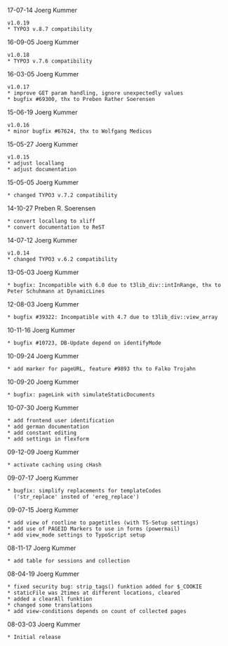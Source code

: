 17-07-14 Joerg Kummer  <typo3 et enobe dot de>

	v1.0.19
	* TYPO3 v.8.7 compatibility

16-09-05 Joerg Kummer  <typo3 et enobe dot de>

	v1.0.18
	* TYPO3 v.7.6 compatibility

16-03-05 Joerg Kummer  <typo3 et enobe dot de>

	v1.0.17
	* improve GET param handling, ignore unexpectedly values
	* bugfix #69300, thx to Preben Rather Soerensen

15-06-19 Joerg Kummer  <typo3 et enobe dot de>

	v1.0.16
	* minor bugfix #67624, thx to Wolfgang Medicus

15-05-27 Joerg Kummer  <typo3 et enobe dot de>

	v1.0.15
	* adjust locallang
	* adjust documentation

15-05-05 Joerg Kummer  <typo3 et enobe dot de>

	* changed TYPO3 v.7.2 compatibility

14-10-27 Preben R. Soerensen  <preben et rather dot dk>

	* convert locallang to xliff
	* convert documentation to ReST

14-07-12 Joerg Kummer  <typo3 et enobe dot de>

	v1.0.14
	* changed TYPO3 v.6.2 compatibility

13-05-03 Joerg Kummer  <typo3 et enobe dot de>

	* bugfix: Incompatible with 6.0 due to t3lib_div::intInRange, thx to Peter Schuhmann at DynamicLines

12-08-03 Joerg Kummer  <typo3 et enobe dot de>

	* bugfix #39322: Incompatible with 4.7 due to t3lib_div::view_array

10-11-16 Joerg Kummer  <typo3 et enobe dot de>

	* bugfix #10723, DB-Update depend on identifyMode

10-09-24 Joerg Kummer  <typo3 et enobe dot de>

	* add marker for pageURL, feature #9893 thx to Falko Trojahn

10-09-20 Joerg Kummer  <typo3 et enobe dot de>

	* bugfix: pageLink with simulateStaticDocuments

10-07-30 Joerg Kummer  <typo3 et enobe dot de>

	* add frontend user identification
	* add german documentation
	* add constant editing
	* add settings in flexform

09-12-09 Joerg Kummer  <typo3 et enobe dot de>

	* activate caching using cHash

09-07-17 Joerg Kummer  <typo3 et enobe dot de>

	* bugfix: simplify replacements for templateCodes
	  ('str_replace' insted of 'ereg_replace')

09-07-15 Joerg Kummer  <typo3 et enobe dot de>

	* add view of rootline to pagetitles (with TS-Setup settings)
	* add use of PAGEID Markers to use in forms (powermail)
	* add view_mode settings to TypoScript setup

08-11-17 Joerg Kummer  <typo3 et enobe dot de>

	* add table for sessions and collection

08-04-19 Joerg Kummer  <typo3 et enobe dot de>

	* fixed security bug: strip_tags() funktion added for $_COOKIE
	* staticFile was 2times at different locations, cleared
	* added a clearAll funktion
	* changed some translations
	* add view-conditions depends on count of collected pages

08-03-03 Joerg Kummer  <typo3 et enobe dot de>

	* Initial release